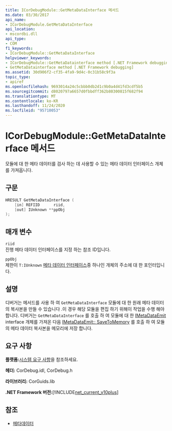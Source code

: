 ```yaml
---
title: ICorDebugModule::GetMetaDataInterface 메서드
ms.date: 03/30/2017
api_name:
- ICorDebugModule.GetMetaDataInterface
api_location:
- mscordbi.dll
api_type:
- COM
f1_keywords:
- ICorDebugModule::GetMetaDataInterface
helpviewer_keywords:
- ICorDebugModule::GetMetaDatainterface method [.NET Framework debugging]
- GetMetaDatainterface method [.NET Framework debugging]
ms.assetid: 30d906f2-cf35-4fa9-9d4c-0c31b58c9f3a
topic_type:
- apiref
ms.openlocfilehash: 9693014a24c5cbbb0db2d1c9b0a4d41fd3cdf5b5
ms.sourcegitcommit: d8020797a6657d0fbbdff362b80300815f682f94
ms.translationtype: MT
ms.contentlocale: ko-KR
ms.lasthandoff: 11/24/2020
ms.locfileid: "95710053"
---
```

# <a name="icordebugmodulegetmetadatainterface-method"></a>ICorDebugModule::GetMetaDataInterface 메서드

모듈에 대 한 메타 데이터를 검사 하는 데 사용할 수 있는 메타 데이터 인터페이스 개체를 가져옵니다.  
  
## <a name="syntax"></a>구문  
  
```cpp  
HRESULT GetMetaDataInterface (  
    [in] REFIID      riid,  
    [out] IUnknown **ppObj  
);  
```  
  
## <a name="parameters"></a>매개 변수  

 `riid`  
 진행 메타 데이터 인터페이스를 지정 하는 참조 ID입니다.  
  
 `ppObj`  
 제한이 `T:IUnknown` [메타 데이터 인터페이스](../metadata/metadata-interfaces.md)중 하나인 개체의 주소에 대 한 포인터입니다.  
  
## <a name="remarks"></a>설명  

 디버거는 메서드를 사용 하 여 `GetMetaDataInterface` 모듈에 대 한 원래 메타 데이터의 복사본을 만들 수 있습니다 .이 경우 해당 모듈을 편집 하기 위해이 작업을 수행 해야 합니다. 디버거는 `GetMetaDataInterface` 를 호출 하 여 모듈에 대 한 [IMetaDataEmit](../metadata/imetadataemit-interface.md) interface 개체를 가져온 다음 [IMetaDataEmit:: SaveToMemory](../metadata/imetadataemit-savetomemory-method.md) 를 호출 하 여 모듈의 메타 데이터 복사본을 메모리에 저장 합니다.  
  
## <a name="requirements"></a>요구 사항  

 **플랫폼:**[시스템 요구 사항](../../get-started/system-requirements.md)을 참조하세요.  
  
 **헤더:** CorDebug.idl, CorDebug.h  
  
 **라이브러리:** CorGuids.lib  
  
 **.NET Framework 버전:**[!INCLUDE[net_current_v10plus](../../../../includes/net-current-v10plus-md.md)]  
  
## <a name="see-also"></a>참조

- [메타데이터](../metadata/index.md)
